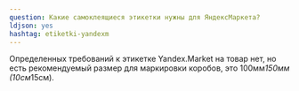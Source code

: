 ```yaml
---
question: Какие самоклеящиеся этикетки нужны для ЯндексМаркета?
ldjson: yes
hashtag: etiketki-yandexm
---
```


Определенных требований к этикетке Yandex.Market на товар нет, но есть рекомендуемый размер для маркировки коробов, это 100мм*150мм (10см*15см).
